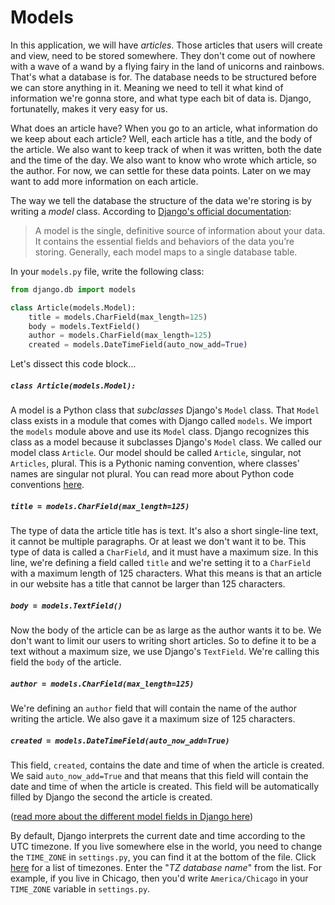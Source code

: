 # Models

In this application, we will have _articles_. Those articles that users will create and view, need to be stored somewhere. They don't come out of nowhere with a wave of a wand by a flying fairy in the land of unicorns and rainbows. That's what a database is for. The database needs to be structured before we can store anything in it. Meaning we need to tell it what kind of information we're gonna store, and what type each bit of data is. Django, fortunatelly, makes it very easy for us.

What does an article have? When you go to an article, what information do we keep about each article? Well, each article has a title, and the body of the article. We also want to keep track of when it was written, both the date and the time of the day. We also want to know who wrote which article, so the author. For now, we can settle for these data points. Later on we may want to add more information on each article.

The way we tell the database the structure of the data we're storing is by writing a _model_ class. According to [Django's official documentation](https://docs.djangoproject.com/en/2.2/topics/db/models/):

> A model is the single, definitive source of information about your data. It contains the essential fields and behaviors of the data you’re storing. Generally, each model maps to a single database table.

In your `models.py` file, write the following class:

```python
from django.db import models

class Article(models.Model):
    title = models.CharField(max_length=125)
    body = models.TextField()
    author = models.CharField(max_length=125)
    created = models.DateTimeField(auto_now_add=True)
```

Let's dissect this code block...

##### `class Article(models.Model):`

A model is a Python class that _subclasses_ Django's `Model` class. That `Model` class exists in a module that comes with Django called `models`. We import the `models` module above and use its `Model` class. Django recognizes this class as a model because it subclasses Django's `Model` class. We called our model class `Article`. Our model should be called `Article`, singular, not `Articles`, plural. This is a Pythonic naming convention, where classes' names are singular not plural. You can read more about Python code conventions [here](https://www.python.org/dev/peps/pep-0008/).

##### `title = models.CharField(max_length=125)`

The type of data the article title has is text. It's also a short single-line text, it cannot be multiple paragraphs. Or at least we don't want it to be. This type of data is called a `CharField`, and it must have a maximum size. In this line, we're defining a field called `title` and we're setting it to a `CharField` with a maximum length of 125 characters. What this means is that an article in our website has a title that cannot be larger than 125 characters.

##### `body = models.TextField()`

Now the body of the article can be as large as the author wants it to be. We don't want to limit our users to writing short articles. So to define it to be a text without a maximum size, we use Django's `TextField`. We're calling this field the `body` of the article.

##### `author = models.CharField(max_length=125)`

We're defining an `author` field that will contain the name of the author writing the article. We also gave it a maximum size of 125 characters.

##### `created = models.DateTimeField(auto_now_add=True)`

This field, `created`, contains the date and time of when the article is created. We said `auto_now_add=True` and that means that this field will contain the date and time of when the article is created. This field will be automatically filled by Django the second the article is created.

([read more about the different model fields in Django here](https://docs.djangoproject.com/en/2.2/ref/models/fields/))

By default, Django interprets the current date and time according to the UTC timezone. If you live somewhere else in the world, you need to change the `TIME_ZONE` in `settings.py`, you can find it at the bottom of the file. Click [here](https://en.wikipedia.org/wiki/List_of_tz_database_time_zones) for a list of timezones. Enter the "_TZ database name_" from the list. For example, if you live in Chicago, then you'd write `America/Chicago` in your `TIME_ZONE` variable in `settings.py`.
